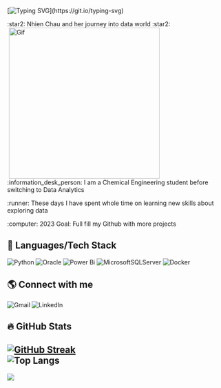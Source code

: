  [![Typing SVG](https://readme-typing-svg.demolab.com?font=Fira+Code&size=25&pause=1000&color=F7298B&width=435&lines=Welcome+to+my+profile+!)](https://git.io/typing-svg)
 <p align="left">
:star2: Nhien Chau and her journey into data world :star2:    
 <img align="right" alt="Gif" width="350px" style="padding-right:150px;" src="https://user-images.githubusercontent.com/108797740/195327063-8a258df6-9427-496b-a977-6ffa263d9bcf.gif"/>
 <p align="left"> :information_desk_person: I am a Chemical Engineering student before switching to Data Analytics 
 <p align="left"> :runner: These days I have spent whole time on learning new skills about exploring data
 <p align="left"> :computer: 2023 Goal: Full fill my Github with more projects 
  
   ## :toolbox: Languages/Tech Stack
![Python](https://img.shields.io/badge/python-3670A0?style=for-the-badge&logo=python&logoColor=ffdd54) ![Oracle](https://img.shields.io/badge/Oracle-F80000?style=for-the-badge&logo=oracle&logoColor=white) ![Power Bi](https://img.shields.io/badge/power_bi-F2C811?style=for-the-badge&logo=powerbi&logoColor=black)  ![MicrosoftSQLServer](https://img.shields.io/badge/Microsoft%20SQL%20Sever-CC2927?style=for-the-badge&logo=microsoft%20sql%20server&logoColor=white) 
![Docker](https://img.shields.io/badge/docker-%230db7ed.svg?style=for-the-badge&logo=docker&logoColor=white)
## 🌎 Connect with me
![Gmail](https://img.shields.io/badge/Gmail-D14836?style=for-the-badge&logo=gmail&logoColor=white)
![LinkedIn](https://img.shields.io/badge/linkedin-%230077B5.svg?style=for-the-badge&logo=linkedin&logoColor=white)
## :fire: GitHub Stats 
[![GitHub Streak](http://github-readme-streak-stats.herokuapp.com?user=nhienchau&theme=radical&hide_border=true)](https://git.io/streak-stats)
  <br>![Top Langs](https://github-readme-stats.vercel.app/api/top-langs/?username=nhienchau&layout=compact&theme=vision-friendly-dark) <br>
---
  ![](https://komarev.com/ghpvc/?username=nhiencahu&color=ff69b4)
